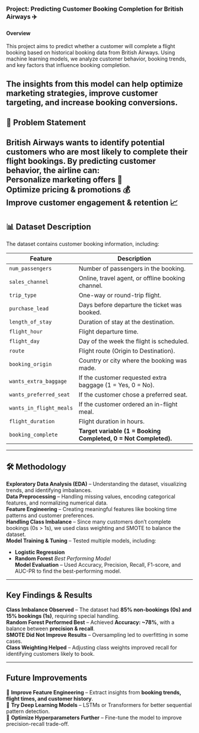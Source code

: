 ### **Project: Predicting Customer Booking Completion for British Airways** ✈️  

#### **Overview**  
This project aims to predict whether a customer will complete a flight booking based on historical booking data from British Airways. Using machine learning models, we analyze customer behavior, booking trends, and key factors that influence booking completion.  

The insights from this model can help optimize marketing strategies, improve customer targeting, and increase booking conversions.  
---

## **🔬 Problem Statement**  
British Airways wants to identify potential customers who are most likely to complete their flight bookings. By predicting customer behavior, the airline can:  
Personalize marketing offers 🎯  
Optimize pricing & promotions 💰  
Improve customer engagement & retention 📈  
---

## **📊 Dataset Description**  
The dataset contains customer booking information, including:  

| Feature | Description |
|----------------------|-----------------------------------------------------------|
| `num_passengers` | Number of passengers in the booking. |
| `sales_channel` | Online, travel agent, or offline booking channel. |
| `trip_type` | One-way or round-trip flight. |
| `purchase_lead` | Days before departure the ticket was booked. |
| `length_of_stay` | Duration of stay at the destination. |
| `flight_hour` | Flight departure time. |
| `flight_day` | Day of the week the flight is scheduled. |
| `route` | Flight route (Origin to Destination). |
| `booking_origin` | Country or city where the booking was made. |
| `wants_extra_baggage` | If the customer requested extra baggage (1 = Yes, 0 = No). |
| `wants_preferred_seat` | If the customer chose a preferred seat. |
| `wants_in_flight_meals` | If the customer ordered an in-flight meal. |
| `flight_duration` | Flight duration in hours. |
| `booking_complete` | **Target variable (1 = Booking Completed, 0 = Not Completed).** |
---

## **🛠️ Methodology**  
**Exploratory Data Analysis (EDA)** – Understanding the dataset, visualizing trends, and identifying imbalances.  
**Data Preprocessing** – Handling missing values, encoding categorical features, and normalizing numerical data.  
**Feature Engineering** – Creating meaningful features like booking time patterns and customer preferences.  
**Handling Class Imbalance** – Since many customers don’t complete bookings (0s > 1s), we used class weighting and SMOTE to balance the dataset.  
**Model Training & Tuning** – Tested multiple models, including:  
   - **Logistic Regression**  
   - **Random Forest** *Best Performing Model*  
**Model Evaluation** – Used Accuracy, Precision, Recall, F1-score, and AUC-PR to find the best-performing model.  
---

## **Key Findings & Results**  
**Class Imbalance Observed** – The dataset had **85% non-bookings (0s) and 15% bookings (1s)**, requiring special handling.  
**Random Forest Performed Best** – Achieved **Accuracy: ~78%**, with a balance between **precision & recall**.  
**SMOTE Did Not Improve Results** – Oversampling led to overfitting in some cases.  
**Class Weighting Helped** – Adjusting class weights improved recall for identifying customers likely to book.  

---

## **Future Improvements**  
🔹 **Improve Feature Engineering** – Extract insights from **booking trends, flight times, and customer history**.  
🔹 **Try Deep Learning Models** – LSTMs or Transformers for better sequential pattern detection.  
🔹 **Optimize Hyperparameters Further** – Fine-tune the model to improve precision-recall trade-off.  
